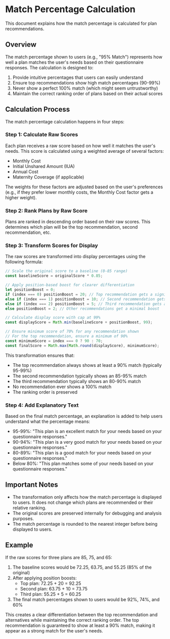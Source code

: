 # Match Percentage Calculation

This document explains how the match percentage is calculated for plan recommendations.

## Overview

The match percentage shown to users (e.g., "95% Match") represents how well a plan matches the user's needs based on their questionnaire responses. The calculation is designed to:

1. Provide intuitive percentages that users can easily understand
2. Ensure top recommendations show high match percentages (90-99%)
3. Never show a perfect 100% match (which might seem untrustworthy)
4. Maintain the correct ranking order of plans based on their actual scores

## Calculation Process

The match percentage calculation happens in four steps:

### Step 1: Calculate Raw Scores

Each plan receives a raw score based on how well it matches the user's needs. This score is calculated using a weighted average of several factors:

- Monthly Cost
- Initial Unshared Amount (IUA)
- Annual Cost
- Maternity Coverage (if applicable)

The weights for these factors are adjusted based on the user's preferences (e.g., if they prefer lower monthly costs, the Monthly Cost factor gets a higher weight).

### Step 2: Rank Plans by Raw Score

Plans are ranked in descending order based on their raw scores. This determines which plan will be the top recommendation, second recommendation, etc.

### Step 3: Transform Scores for Display

The raw scores are transformed into display percentages using the following formula:

```javascript
// Scale the original score to a baseline (0-85 range)
const baselineScore = originalScore * 0.85;

// Apply position-based boost for clearer differentiation
let positionBoost = 0;
if (index === 0) positionBoost = 20; // Top recommendation gets a significant boost
else if (index === 1) positionBoost = 10; // Second recommendation gets a medium boost
else if (index === 2) positionBoost = 5; // Third recommendation gets a small boost
else positionBoost = 2; // Other recommendations get a minimal boost

// Calculate display score with cap at 99%
const displayScore = Math.min(baselineScore + positionBoost, 99);

// Ensure minimum score of 70% for any recommendation shown
// For the top recommendation, ensure a minimum of 90%
const minimumScore = index === 0 ? 90 : 70;
const finalScore = Math.max(Math.round(displayScore), minimumScore);
```

This transformation ensures that:
- The top recommendation always shows at least a 90% match (typically 95-99%)
- The second recommendation typically shows an 85-95% match
- The third recommendation typically shows an 80-90% match
- No recommendation ever shows a 100% match
- The ranking order is preserved

### Step 4: Add Explanatory Text

Based on the final match percentage, an explanation is added to help users understand what the percentage means:

- 95-99%: "This plan is an excellent match for your needs based on your questionnaire responses."
- 90-94%: "This plan is a very good match for your needs based on your questionnaire responses."
- 80-89%: "This plan is a good match for your needs based on your questionnaire responses."
- Below 80%: "This plan matches some of your needs based on your questionnaire responses."

## Important Notes

- The transformation only affects how the match percentage is displayed to users. It does not change which plans are recommended or their relative ranking.
- The original scores are preserved internally for debugging and analysis purposes.
- The match percentage is rounded to the nearest integer before being displayed to users.

## Example

If the raw scores for three plans are 85, 75, and 65:

1. The baseline scores would be 72.25, 63.75, and 55.25 (85% of the original)
2. After applying position boosts:
   - Top plan: 72.25 + 20 = 92.25
   - Second plan: 63.75 + 10 = 73.75
   - Third plan: 55.25 + 5 = 60.25
3. The final match percentages shown to users would be 92%, 74%, and 60%

This creates a clear differentiation between the top recommendation and alternatives while maintaining the correct ranking order. The top recommendation is guaranteed to show at least a 90% match, making it appear as a strong match for the user's needs. 